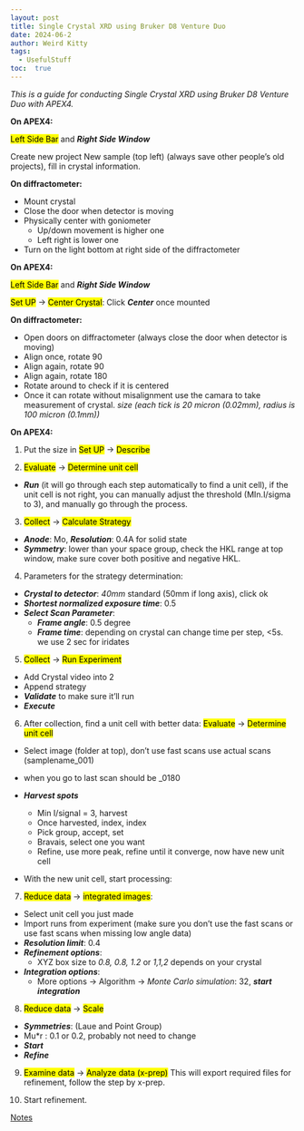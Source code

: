 ```yaml
---
layout: post
title: Single Crystal XRD using Bruker D8 Venture Duo
date: 2024-06-2
author: Weird Kitty  
tags: 
  - UsefulStuff 
toc:  true
---
```


_This is a guide for conducting Single Crystal XRD using Bruker D8 Venture Duo with APEX4._


**On APEX4:**

<mark>Left Side Bar</mark> and **_Right Side Window_**

Create new project New sample (top left) (always save other people’s old projects), fill in crystal information.

**On diffractometer:**
- Mount crystal
- Close the door when detector is moving
- Physically center with goniometer
    - Up/down movement is higher one
    - Left right is lower one
- Turn on the light bottom at right side of the diffractometer

**On APEX4:**

<mark>Left Side Bar</mark> and **_Right Side Window_**

<mark>Set UP</mark> -> <mark>Center Crystal</mark>: Click **_Center_** once mounted

**On diffractometer:**
- Open doors on diffractometer (always close the door when detector is moving)
- Align once, rotate 90
- Align again, rotate 90
- Align again, rotate 180
- Rotate around to check if it is centered
- Once it can rotate without misalignment use the camara to take measurement of crystal. _size (each tick is 20 micron (0.02mm), radius is 100 micron (0.1mm))_

**On APEX4:**
1. Put the size in <mark>Set UP</mark> -> <mark>Describe</mark>

2. <mark>Evaluate</mark> -> <mark>Determine unit cell</mark>
- **_Run_** (it will go through each step automatically to find a unit cell), if the unit cell is not right, you can manually adjust the threshold (MIn.I/sigma to 3), and manually go through the process.
  
3. <mark>Collect</mark> -> <mark>Calculate Strategy</mark>
- **_Anode_**: Mo, **_Resolution_**: 0.4A for solid state
- **_Symmetry_**: lower than your space group, check the HKL range at top window, make sure cover both positive and negative HKL.
  
4. Parameters for the strategy determination:
- **_Crystal to detector_**: _40mm_ standard (50mm if long axis), click ok
- **_Shortest normalized exposure time_**: 0.5
- **_Select Scan Parameter_**:
  - **_Frame angle_**: 0.5 degree
  - **_Frame time_**: depending on crystal can change time per step, <5s. we use 2 sec for iridates
  
5. <mark>Collect</mark> -> <mark>Run Experiment</mark>
- Add Crystal video into 2
- Append strategy
- **_Validate_** to make sure it’ll run
- **_Execute_**

6. After collection, find a unit cell with better data: <mark>Evaluate</mark> -> <mark>Determine unit cell</mark>
- Select image (folder at top), don’t use fast scans use actual scans (samplename_001)
- when you go to last scan should be _0180
- **_Harvest spots_**
  - Min I/signal = 3, harvest
  - Once harvested, index, index
  - Pick group, accept, set
  - Bravais, select one you want
  - Refine, use more peak, refine until it converge, now have new unit cell

- With the new unit cell, start processing:

7. <mark>Reduce data</mark> -> <mark>integrated images</mark>:
- Select unit cell you just made
- Import runs from experiment (make sure you don’t use the fast scans or use fast scans when missing low angle data)
- **_Resolution limit_**: 0.4
- **_Refinement options_**:
    - XYZ box size to _0.8, 0.8, 1.2_ or _1,1,2_ depends on your crystal
- **_Integration options_**:
    - More options -> Algorithm -> _Monte Carlo simulation_: 32, **_start integration_**

8. <mark>Reduce data</mark> -> <mark>Scale</mark>
- **_Symmetries_**: (Laue and Point Group)
- Mu*r : 0.1 or 0.2, probably not need to change
- **_Start_**
- **_Refine_**

9. <mark>Examine data</mark> -> <mark>Analyze data (x-prep)</mark>
This will export required files for refinement, follow the step by x-prep.

10. Start refinement. 

[Notes](/PostFile/SCXRD.pdf)
